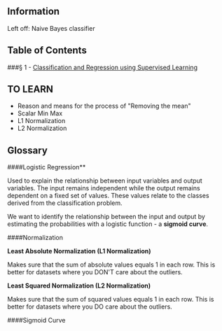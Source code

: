 
## Information
Left off: Naive Bayes classifier


## Table of Contents

###§ 1 - [Classification and Regression using Supervised Learning](#1-classification-and-regression-using-supervised-learning)


## TO LEARN

* Reason and means for the process of "Removing the mean"
* Scalar Min Max
* L1 Normalization
* L2 Normalization


## Glossary

####Logistic Regression**

Used to explain the relationship between input variables and output variables. The input remains independent while the
output remains dependent on a fixed set of values. These values relate to the classes derived from the classification 
problem. 

We want to identify the relationship between the input and output by estimating the probabilities with a
logistic function - a **sigmoid curve**.


####Normalization

**Least Absolute Normalization (L1 Normalization)**

Makes sure that the sum of absolute values equals 1 in each row. This is better for datasets where you DON'T care about
the outliers.

**Least Squared Normalization (L2 Normalization)**

Makes sure that the sum of squared values equals 1 in each row. This is better for datasets where you DO care about
the outliers.


####Sigmoid Curve